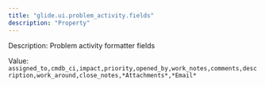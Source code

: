 ```yaml
---
title: "glide.ui.problem_activity.fields"
description: "Property"
---
```


Description: Problem activity formatter fields

Value: `assigned_to,cmdb_ci,impact,priority,opened_by,work_notes,comments,description,work_around,close_notes,*Attachments*,*Email*`
